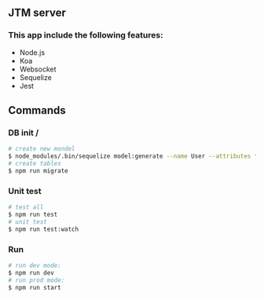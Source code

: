 
## JTM server

### This app include the following features:

- Node.js
- Koa
- Websocket
- Sequelize
- Jest

## Commands

### DB init /

```zsh
# create new mondel
$ node_modules/.bin/sequelize model:generate --name User --attributes firstName:string,lastName:string,email:string
# create tables
$ npm run migrate
```

### Unit test 
```zsh
# test all
$ npm run test
# unit test 
$ npm run test:watch
```

### Run

```zsh
# run dev mode:
$ npm run dev
# run prod mode:
$ npm run start
```